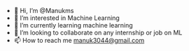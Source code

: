 - 👋 Hi, I’m @Manukms
- 👀 I’m interested in Machine Learning
- 🌱 I’m currently learning machine learning
- 💞️ I’m looking to collaborate on any internship or job on ML
- 📫 How to reach me manuk3044@gmail.com

<!---
Manukms/Manukms is a ✨ special ✨ repository because its `README.md` (this file) appears on your GitHub profile.
You can click the Preview link to take a look at your changes.
--->
